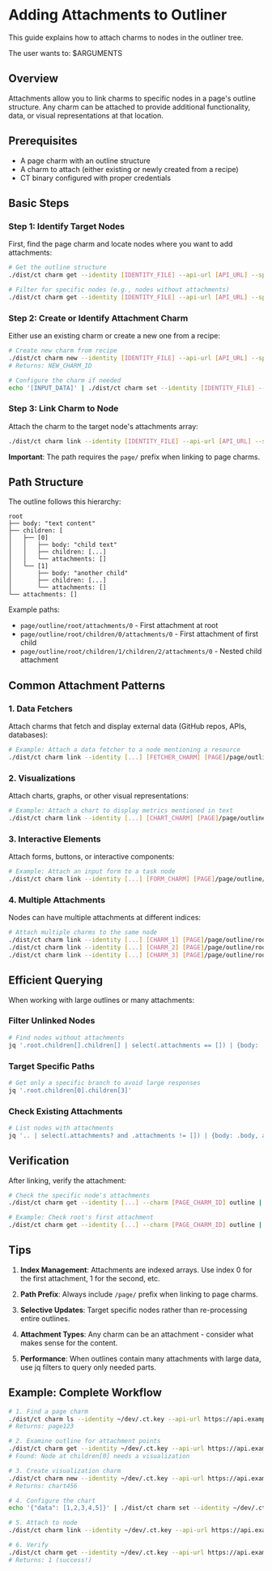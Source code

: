 # Adding Attachments to Outliner

This guide explains how to attach charms to nodes in the outliner tree.

The user wants to: $ARGUMENTS

## Overview

Attachments allow you to link charms to specific nodes in a page's outline structure. Any charm can be attached to provide additional functionality, data, or visual representations at that location.

## Prerequisites

- A page charm with an outline structure
- A charm to attach (either existing or newly created from a recipe)
- CT binary configured with proper credentials

## Basic Steps

### Step 1: Identify Target Nodes

First, find the page charm and locate nodes where you want to add attachments:

```bash
# Get the outline structure
./dist/ct charm get --identity [IDENTITY_FILE] --api-url [API_URL] --space [SPACE_NAME] --charm [PAGE_CHARM_ID] outline

# Filter for specific nodes (e.g., nodes without attachments)
./dist/ct charm get --identity [IDENTITY_FILE] --api-url [API_URL] --space [SPACE_NAME] --charm [PAGE_CHARM_ID] outline | jq '.root.children[].children[] | select(.attachments == [])'
```

### Step 2: Create or Identify Attachment Charm

Either use an existing charm or create a new one from a recipe:

```bash
# Create new charm from recipe
./dist/ct charm new --identity [IDENTITY_FILE] --api-url [API_URL] --space [SPACE_NAME] [RECIPES_PATH]/[recipe-name].tsx
# Returns: NEW_CHARM_ID

# Configure the charm if needed
echo '[INPUT_DATA]' | ./dist/ct charm set --identity [IDENTITY_FILE] --api-url [API_URL] --space [SPACE_NAME] --charm [NEW_CHARM_ID] [INPUT_NAME] --input
```

### Step 3: Link Charm to Node

Attach the charm to the target node's attachments array:

```bash
./dist/ct charm link --identity [IDENTITY_FILE] --api-url [API_URL] --space [SPACE_NAME] [ATTACHMENT_CHARM_ID] [PAGE_CHARM_ID]/page/[PATH_TO_NODE]/attachments/[INDEX]
```

**Important**: The path requires the `page/` prefix when linking to page charms.

## Path Structure

The outline follows this hierarchy:
```
root
├── body: "text content"
├── children: [
│   ├── [0]
│   │   ├── body: "child text"
│   │   ├── children: [...]
│   │   └── attachments: []
│   └── [1]
│       ├── body: "another child"
│       ├── children: [...]
│       └── attachments: []
└── attachments: []
```

Example paths:
- `page/outline/root/attachments/0` - First attachment at root
- `page/outline/root/children/0/attachments/0` - First attachment of first child
- `page/outline/root/children/1/children/2/attachments/0` - Nested child attachment

## Common Attachment Patterns

### 1. Data Fetchers
Attach charms that fetch and display external data (GitHub repos, APIs, databases):
```bash
# Example: Attach a data fetcher to a node mentioning a resource
./dist/ct charm link --identity [...] [FETCHER_CHARM] [PAGE]/page/outline/root/children/0/attachments/0
```

### 2. Visualizations
Attach charts, graphs, or other visual representations:
```bash
# Example: Attach a chart to display metrics mentioned in text
./dist/ct charm link --identity [...] [CHART_CHARM] [PAGE]/page/outline/root/children/1/attachments/0
```

### 3. Interactive Elements
Attach forms, buttons, or interactive components:
```bash
# Example: Attach an input form to a task node
./dist/ct charm link --identity [...] [FORM_CHARM] [PAGE]/page/outline/root/children/2/attachments/0
```

### 4. Multiple Attachments
Nodes can have multiple attachments at different indices:
```bash
# Attach multiple charms to the same node
./dist/ct charm link --identity [...] [CHARM_1] [PAGE]/page/outline/root/attachments/0
./dist/ct charm link --identity [...] [CHARM_2] [PAGE]/page/outline/root/attachments/1
./dist/ct charm link --identity [...] [CHARM_3] [PAGE]/page/outline/root/attachments/2
```

## Efficient Querying

When working with large outlines or many attachments:

### Filter Unlinked Nodes
```bash
# Find nodes without attachments
jq '.root.children[].children[] | select(.attachments == []) | {body: .body, path: path(.)}'
```

### Target Specific Paths
```bash
# Get only a specific branch to avoid large responses
jq '.root.children[0].children[3]'
```

### Check Existing Attachments
```bash
# List nodes with attachments
jq '.. | select(.attachments? and .attachments != []) | {body: .body, attachments: .attachments | length}'
```

## Verification

After linking, verify the attachment:

```bash
# Check the specific node's attachments
./dist/ct charm get --identity [...] --charm [PAGE_CHARM_ID] outline | jq '[PATH_TO_NODE].attachments'

# Example: Check root's first attachment
./dist/ct charm get --identity [...] --charm [PAGE_CHARM_ID] outline | jq '.root.attachments[0]'
```

## Tips

1. **Index Management**: Attachments are indexed arrays. Use index 0 for the first attachment, 1 for the second, etc.

2. **Path Prefix**: Always include `/page/` prefix when linking to page charms.

3. **Selective Updates**: Target specific nodes rather than re-processing entire outlines.

4. **Attachment Types**: Any charm can be an attachment - consider what makes sense for the content.

5. **Performance**: When outlines contain many attachments with large data, use jq filters to query only needed parts.

## Example: Complete Workflow

```bash
# 1. Find a page charm
./dist/ct charm ls --identity ~/dev/.ct.key --api-url https://api.example.com --space myspace
# Returns: page123

# 2. Examine outline for attachment points
./dist/ct charm get --identity ~/dev/.ct.key --api-url https://api.example.com --space myspace --charm page123 outline | jq '.root.children[0]'
# Found: Node at children[0] needs a visualization

# 3. Create visualization charm
./dist/ct charm new --identity ~/dev/.ct.key --api-url https://api.example.com --space myspace ~/recipes/chart.tsx
# Returns: chart456

# 4. Configure the chart
echo '{"data": [1,2,3,4,5]}' | ./dist/ct charm set --identity ~/dev/.ct.key --api-url https://api.example.com --space myspace --charm chart456 chartData --input

# 5. Attach to node
./dist/ct charm link --identity ~/dev/.ct.key --api-url https://api.example.com --space myspace chart456 page123/page/outline/root/children/0/attachments/0

# 6. Verify
./dist/ct charm get --identity ~/dev/.ct.key --api-url https://api.example.com --space myspace --charm page123 outline | jq '.root.children[0].attachments | length'
# Returns: 1 (success!)
```
